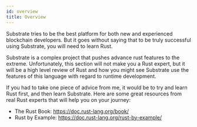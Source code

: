 ```yaml
---
id: overview
title: Overview
---
```


Substrate tries to be the best platform for both new and experienced blockchain developers. But it
goes without saying that to be truly successful using Substrate, you will need to learn Rust.

Substrate is a complex project that pushes advance rust features to the extreme. Unfortunately, this
section will not make you a Rust expert, but it will be a high level review of Rust and how you
might see Substrate use the features of this language with regard to runtime development.

If you had to take one piece of advice from me, it would be to try and learn Rust first, and then
learn Substrate. Here are some great resources from real Rust experts that will help you on your
journey:

* The Rust Book: https://doc.rust-lang.org/book/
* Rust by Example: https://doc.rust-lang.org/rust-by-example/
